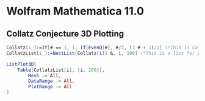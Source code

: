 
# Wolfram Mathematica 11.0
## Collatz Conjecture 3D Plotting
```Mathematica
Collatz[i_]:=If[# == 1, 1, If[EvenQ[#], #/2, (3 # + 1)/2] (*This is Collatz Conjecture Algorithm.*)
CollatzList[i_]:=NestList[Collatz[i]] &, i, 100] (*This is a list for plotting.*)

ListPlot3D[
    Table[CollatzList[i], {i, 200}],
        Mesh -> All,
        DataRange -> All,
        PlotRange -> All
]
```
